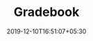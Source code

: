 ---
title: "Gradebook"
metaTitle : "Exam result online | Performance management - myly"
keywords : "Exam management, report card software, report card printing, exam scheduling"
description : "myly helps schools manage their exams and results. Get results on app, print custom report cards and see result analytics." 
date: 2019-12-10T16:51:07+05:30
draft: true
---